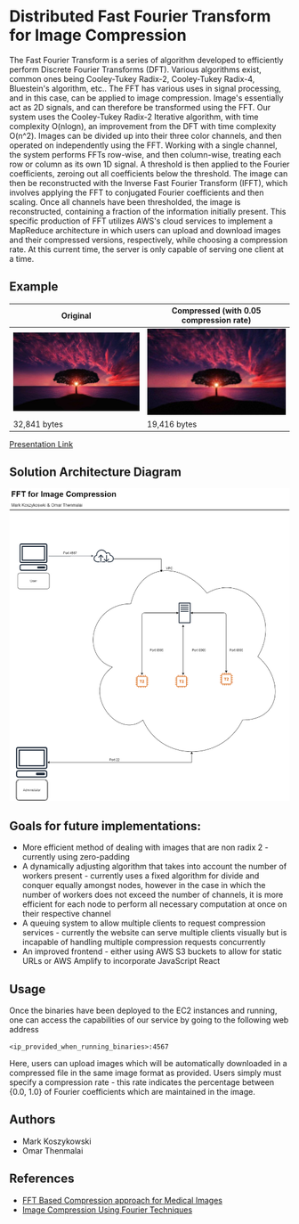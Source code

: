 # Distributed Fast Fourier Transform for Image Compression

The Fast Fourier Transform is a series of algorithm developed to efficiently perform Discrete Fourier Transforms (DFT). Various algorithms exist, common ones being Cooley-Tukey Radix-2, Cooley-Tukey Radix-4, Bluestein's algorithm, etc.. The FFT has various uses in signal processing, and in this case, can be applied to image compression. Image's essentially act as 2D signals, and can therefore be transformed using the FFT. Our system uses the Cooley-Tukey Radix-2 Iterative algorithm, with time complexity O(nlogn), an improvement from the DFT with time complexity O(n^2). Images can be divided up into their three color channels, and then operated on independently using the FFT. Working with a single channel, the system performs FFTs row-wise, and then column-wise, treating each row or column as its own 1D signal. A threshold is then applied to the Fourier coefficients, zeroing out all coefficients below the threshold. The image can then be reconstructed with the Inverse Fast Fourier Transform (IFFT), which involves applying the FFT to conjugated Fourier coefficients and then scaling. Once all channels have been thresholded, the image is reconstructed, containing a fraction of the information initially present.
This specific production of FFT utilizes AWS's cloud services to implement a MapReduce architecture in which users can upload and download images and their compressed versions, respectively, while choosing a compression rate.
At this current time, the server is only capable of serving one client at a time.

## Example

|Original |  Compressed (with 0.05 compression rate) |
|--------|------|
|![](front/original.jpg)  |  ![](front/compressed.jpg)|
| 32,841 bytes | 19,416 bytes |

[Presentation Link](https://www.youtube.com/watch?v=CD4JQmxGARc&ab_channel=OmarThenmalai)

## Solution Architecture Diagram

![](front/Cloud%20Architecture.png)

## Goals for future implementations:

 - More efficient method of dealing with images that are non radix 2 - currently using zero-padding
 - A dynamically adjusting algorithm that takes into account the number of workers present - currently uses a fixed algorithm for divide and conquer equally amongst nodes, however in the case in which the number of workers does not exceed the number of channels, it is more efficient for each node to perform all necessary computation at once on their respective channel
 - A queuing system to allow multiple clients to request compression services - currently the website can serve multiple clients visually but is incapable of handling multiple compression requests concurrently
 - An improved frontend - either using AWS S3 buckets to allow for static URLs or AWS Amplify to incorporate JavaScript React

## Usage

Once the binaries have been deployed to the EC2 instances and running, one can access the capabilities of our service by going to the following web address

    <ip_provided_when_running_binaries>:4567

Here, users can upload images which will be automatically downloaded in a compressed file in the same image format as provided.
Users simply must specify a compression rate - this rate indicates the percentage between {0.0, 1.0} of Fourier coefficients which are maintained in the image.

## Authors

- Mark Koszykowski
- Omar Thenmalai

## References

- [FFT Based Compression approach for Medical Images](https://www.ripublication.com/ijaer18/ijaerv13n6_54.pdf)
- [Image Compression Using Fourier Techniques](https://www.maths.usyd.edu.au/u/olver/teaching/Computation/ExampleProject.pdf)
